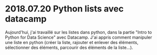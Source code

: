# 2018.07.20 Python lists avec datacamp

Aujourd'hui, j'ai travaillé sur les listes dans python, dans la partie "Intro to Python for Data Science" avec Datacamp. J'ai appris comment manipuler une liste en python (créer la liste, rajouter et enlever des éléments, sélectionner des éléments, parcourir des éléments de la liste...).
